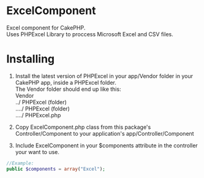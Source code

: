 ExcelComponent
==============

Excel component for CakePHP.  
Uses PHPExcel Library to proccess Microsoft Excel and CSV files.
    
    
    
Installing  
==========

1.  Install the latest version of PHPExcel in your app/Vendor folder in your CakePHP app, inside a PHPExcel folder.  
The Vendor folder should end up like this:  
Vendor  
../ PHPExcel (folder)  
..../ PHPExcel (folder)  
..../ PHPExcel.php  
  
2.  Copy ExcelComponent.php class from this package's Controller/Component to your application's app/Controller/Component  
  
3.  Include ExcelComponent in your $components attribute in the controller your want to use.
```php
//Example:
public $components = array("Excel");
```